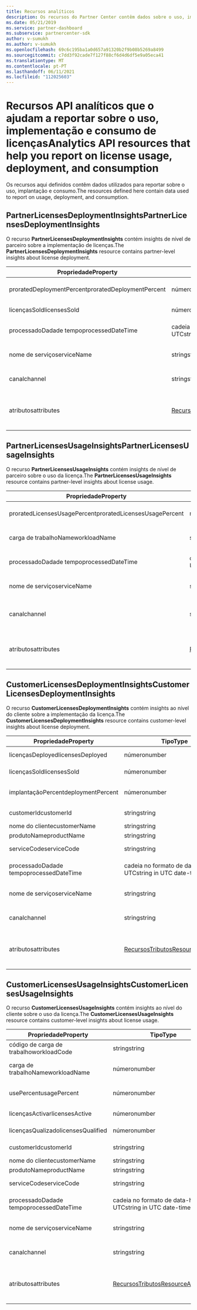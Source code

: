 ```yaml
---
title: Recursos analíticos
description: Os recursos do Partner Center contêm dados sobre o uso, implantação e consumo. Inclui insights sobre a implementação e utilização de licenças por parceiros e clientes.
ms.date: 05/21/2019
ms.service: partner-dashboard
ms.subservice: partnercenter-sdk
author: v-sumukh
ms.author: v-sumukh
ms.openlocfilehash: 69c6c195ba1a0d657a91320b2f9b08b5269a8499
ms.sourcegitcommit: c7dd3f92cade7f127f88cf6d4d6df5e9a05eca41
ms.translationtype: MT
ms.contentlocale: pt-PT
ms.lasthandoff: 06/11/2021
ms.locfileid: "112025603"
---
```

# <a name="analytics-api-resources-that-help-you-report-on-license-usage-deployment-and-consumption"></a><span data-ttu-id="d6a9e-104">Recursos API analíticos que o ajudam a reportar sobre o uso, implementação e consumo de licenças</span><span class="sxs-lookup"><span data-stu-id="d6a9e-104">Analytics API resources that help you report on license usage, deployment, and consumption</span></span>

<span data-ttu-id="d6a9e-105">Os recursos aqui definidos contêm dados utilizados para reportar sobre o uso, implantação e consumo.</span><span class="sxs-lookup"><span data-stu-id="d6a9e-105">The resources defined here contain data used to report on usage, deployment, and consumption.</span></span>

## <a name="partnerlicensesdeploymentinsights"></a><span data-ttu-id="d6a9e-106">PartnerLicensesDeploymentInsights</span><span class="sxs-lookup"><span data-stu-id="d6a9e-106">PartnerLicensesDeploymentInsights</span></span>

<span data-ttu-id="d6a9e-107">O recurso **PartnerLicensesDeploymentInsights** contém insights de nível de parceiro sobre a implementação de licenças.</span><span class="sxs-lookup"><span data-stu-id="d6a9e-107">The **PartnerLicensesDeploymentInsights** resource contains partner-level insights about license deployment.</span></span>

| <span data-ttu-id="d6a9e-108">Propriedade</span><span class="sxs-lookup"><span data-stu-id="d6a9e-108">Property</span></span>                  | <span data-ttu-id="d6a9e-109">Tipo</span><span class="sxs-lookup"><span data-stu-id="d6a9e-109">Type</span></span>                                                           | <span data-ttu-id="d6a9e-110">Description</span><span class="sxs-lookup"><span data-stu-id="d6a9e-110">Description</span></span>                                                                         |
|---------------------------|----------------------------------------------------------------|-------------------------------------------------------------------------------------|
| <span data-ttu-id="d6a9e-111">proratedDeploymentPercent</span><span class="sxs-lookup"><span data-stu-id="d6a9e-111">proratedDeploymentPercent</span></span> | <span data-ttu-id="d6a9e-112">número</span><span class="sxs-lookup"><span data-stu-id="d6a9e-112">number</span></span>                                                         | <span data-ttu-id="d6a9e-113">A percentagem de licenças implementadas.</span><span class="sxs-lookup"><span data-stu-id="d6a9e-113">The percentage of licenses deployed.</span></span>                                                |
| <span data-ttu-id="d6a9e-114">licençasSold</span><span class="sxs-lookup"><span data-stu-id="d6a9e-114">licensesSold</span></span>              | <span data-ttu-id="d6a9e-115">número</span><span class="sxs-lookup"><span data-stu-id="d6a9e-115">number</span></span>                                                         | <span data-ttu-id="d6a9e-116">O número de licenças vendidas.</span><span class="sxs-lookup"><span data-stu-id="d6a9e-116">The number of licenses sold.</span></span>                                                        |
| <span data-ttu-id="d6a9e-117">processadoDadade tempo</span><span class="sxs-lookup"><span data-stu-id="d6a9e-117">processedDateTime</span></span>         | <span data-ttu-id="d6a9e-118">cadeia no formato de data-hora UTC</span><span class="sxs-lookup"><span data-stu-id="d6a9e-118">string in UTC date-time format</span></span>                                 | <span data-ttu-id="d6a9e-119">A data e a hora em que os dados foram agregados.</span><span class="sxs-lookup"><span data-stu-id="d6a9e-119">The date and time when the data was aggregated.</span></span>                                     |
| <span data-ttu-id="d6a9e-120">nome de serviço</span><span class="sxs-lookup"><span data-stu-id="d6a9e-120">serviceName</span></span>               | <span data-ttu-id="d6a9e-121">string</span><span class="sxs-lookup"><span data-stu-id="d6a9e-121">string</span></span>                                                         | <span data-ttu-id="d6a9e-122">O nome de serviço (por exemplo: o365, crm).</span><span class="sxs-lookup"><span data-stu-id="d6a9e-122">The service name (for example:  o365, crm).</span></span>                                                  |
| <span data-ttu-id="d6a9e-123">canal</span><span class="sxs-lookup"><span data-stu-id="d6a9e-123">channel</span></span>                   | <span data-ttu-id="d6a9e-124">string</span><span class="sxs-lookup"><span data-stu-id="d6a9e-124">string</span></span>                                                         | <span data-ttu-id="d6a9e-125">O nome do canal do serviço (por exemplo: revendedor).</span><span class="sxs-lookup"><span data-stu-id="d6a9e-125">The channel name of the service (for example:  reseller).</span></span>                                    |
| <span data-ttu-id="d6a9e-126">atributos</span><span class="sxs-lookup"><span data-stu-id="d6a9e-126">attributes</span></span>                | [<span data-ttu-id="d6a9e-127">RecursosTributos</span><span class="sxs-lookup"><span data-stu-id="d6a9e-127">ResourceAttributes</span></span>](utility-resources.md#resourceattributes) | <span data-ttu-id="d6a9e-128">Os atributos dos metadados.</span><span class="sxs-lookup"><span data-stu-id="d6a9e-128">The metadata attributes.</span></span> <span data-ttu-id="d6a9e-129">Inclui "objectType": "PartnerLicensesDeploymentInsights"</span><span class="sxs-lookup"><span data-stu-id="d6a9e-129">Includes "objectType": "PartnerLicensesDeploymentInsights"</span></span> |

## <a name="partnerlicensesusageinsights"></a><span data-ttu-id="d6a9e-130">PartnerLicensesUsageInsights</span><span class="sxs-lookup"><span data-stu-id="d6a9e-130">PartnerLicensesUsageInsights</span></span>

<span data-ttu-id="d6a9e-131">O recurso **PartnerLicensesUsageInsights** contém insights de nível de parceiro sobre o uso da licença.</span><span class="sxs-lookup"><span data-stu-id="d6a9e-131">The **PartnerLicensesUsageInsights** resource contains partner-level insights about license usage.</span></span>

| <span data-ttu-id="d6a9e-132">Propriedade</span><span class="sxs-lookup"><span data-stu-id="d6a9e-132">Property</span></span>                     | <span data-ttu-id="d6a9e-133">Tipo</span><span class="sxs-lookup"><span data-stu-id="d6a9e-133">Type</span></span>                                                           | <span data-ttu-id="d6a9e-134">Description</span><span class="sxs-lookup"><span data-stu-id="d6a9e-134">Description</span></span>                                                                    |
|------------------------------|----------------------------------------------------------------|--------------------------------------------------------------------------------|
| <span data-ttu-id="d6a9e-135">proratedLicensesUsagePercent</span><span class="sxs-lookup"><span data-stu-id="d6a9e-135">proratedLicensesUsagePercent</span></span> | <span data-ttu-id="d6a9e-136">número</span><span class="sxs-lookup"><span data-stu-id="d6a9e-136">number</span></span>                                                         | <span data-ttu-id="d6a9e-137">A percentagem de licenças implementadas.</span><span class="sxs-lookup"><span data-stu-id="d6a9e-137">The percentage of licenses deployed.</span></span>                                           |
| <span data-ttu-id="d6a9e-138">carga de trabalhoName</span><span class="sxs-lookup"><span data-stu-id="d6a9e-138">workloadName</span></span>                 | <span data-ttu-id="d6a9e-139">string</span><span class="sxs-lookup"><span data-stu-id="d6a9e-139">string</span></span>                                                         | <span data-ttu-id="d6a9e-140">O nome da carga de trabalho (por exemplo: troca).</span><span class="sxs-lookup"><span data-stu-id="d6a9e-140">The workload name (for example:  exchange).</span></span>                                             |
| <span data-ttu-id="d6a9e-141">processadoDadade tempo</span><span class="sxs-lookup"><span data-stu-id="d6a9e-141">processedDateTime</span></span>            | <span data-ttu-id="d6a9e-142">cadeia no formato de data-hora UTC</span><span class="sxs-lookup"><span data-stu-id="d6a9e-142">string in UTC date-time format</span></span>                                 | <span data-ttu-id="d6a9e-143">A data e a hora em que os dados foram agregados.</span><span class="sxs-lookup"><span data-stu-id="d6a9e-143">The date and time when the data was aggregated.</span></span>                                |
| <span data-ttu-id="d6a9e-144">nome de serviço</span><span class="sxs-lookup"><span data-stu-id="d6a9e-144">serviceName</span></span>                  | <span data-ttu-id="d6a9e-145">string</span><span class="sxs-lookup"><span data-stu-id="d6a9e-145">string</span></span>                                                         | <span data-ttu-id="d6a9e-146">O nome de serviço (por exemplo: o365, crm).</span><span class="sxs-lookup"><span data-stu-id="d6a9e-146">The service name (for example:  o365, crm).</span></span>                                             |
| <span data-ttu-id="d6a9e-147">canal</span><span class="sxs-lookup"><span data-stu-id="d6a9e-147">channel</span></span>                      | <span data-ttu-id="d6a9e-148">string</span><span class="sxs-lookup"><span data-stu-id="d6a9e-148">string</span></span>                                                         | <span data-ttu-id="d6a9e-149">O nome do canal do serviço (por exemplo: revendedor).</span><span class="sxs-lookup"><span data-stu-id="d6a9e-149">The channel name of the service (for example:  reseller).</span></span>                               |
| <span data-ttu-id="d6a9e-150">atributos</span><span class="sxs-lookup"><span data-stu-id="d6a9e-150">attributes</span></span>                   | [<span data-ttu-id="d6a9e-151">RecursosTributos</span><span class="sxs-lookup"><span data-stu-id="d6a9e-151">ResourceAttributes</span></span>](utility-resources.md#resourceattributes) | <span data-ttu-id="d6a9e-152">Os atributos dos metadados.</span><span class="sxs-lookup"><span data-stu-id="d6a9e-152">The metadata attributes.</span></span> <span data-ttu-id="d6a9e-153">Inclui "objectType": "PartnerLicensesUsageInsights"</span><span class="sxs-lookup"><span data-stu-id="d6a9e-153">Includes "objectType": "PartnerLicensesUsageInsights"</span></span> |

## <a name="customerlicensesdeploymentinsights"></a><span data-ttu-id="d6a9e-154">CustomerLicensesDeploymentInsights</span><span class="sxs-lookup"><span data-stu-id="d6a9e-154">CustomerLicensesDeploymentInsights</span></span>

<span data-ttu-id="d6a9e-155">O recurso **CustomerLicensesDeploymentInsights** contém insights ao nível do cliente sobre a implementação da licença.</span><span class="sxs-lookup"><span data-stu-id="d6a9e-155">The **CustomerLicensesDeploymentInsights** resource contains customer-level insights about license deployment.</span></span>

| <span data-ttu-id="d6a9e-156">Propriedade</span><span class="sxs-lookup"><span data-stu-id="d6a9e-156">Property</span></span>          | <span data-ttu-id="d6a9e-157">Tipo</span><span class="sxs-lookup"><span data-stu-id="d6a9e-157">Type</span></span>                                                           | <span data-ttu-id="d6a9e-158">Description</span><span class="sxs-lookup"><span data-stu-id="d6a9e-158">Description</span></span>                                                                          |
|-------------------|----------------------------------------------------------------|--------------------------------------------------------------------------------------|
| <span data-ttu-id="d6a9e-159">licençasDeployed</span><span class="sxs-lookup"><span data-stu-id="d6a9e-159">licensesDeployed</span></span>  | <span data-ttu-id="d6a9e-160">número</span><span class="sxs-lookup"><span data-stu-id="d6a9e-160">number</span></span>                                                         | <span data-ttu-id="d6a9e-161">O número de licenças implementadas.</span><span class="sxs-lookup"><span data-stu-id="d6a9e-161">The number of licenses deployed.</span></span>                                                     |
| <span data-ttu-id="d6a9e-162">licençasSold</span><span class="sxs-lookup"><span data-stu-id="d6a9e-162">licensesSold</span></span>      | <span data-ttu-id="d6a9e-163">número</span><span class="sxs-lookup"><span data-stu-id="d6a9e-163">number</span></span>                                                         | <span data-ttu-id="d6a9e-164">O número de licenças vendidas.</span><span class="sxs-lookup"><span data-stu-id="d6a9e-164">The number of licenses sold.</span></span>                                                         |
| <span data-ttu-id="d6a9e-165">implantaçãoPercent</span><span class="sxs-lookup"><span data-stu-id="d6a9e-165">deploymentPercent</span></span> | <span data-ttu-id="d6a9e-166">número</span><span class="sxs-lookup"><span data-stu-id="d6a9e-166">number</span></span>                                                         | <span data-ttu-id="d6a9e-167">A percentagem ajustada de licenças implementadas.</span><span class="sxs-lookup"><span data-stu-id="d6a9e-167">The adjusted percentage of licenses deployed.</span></span>                                        |
| <span data-ttu-id="d6a9e-168">customerId</span><span class="sxs-lookup"><span data-stu-id="d6a9e-168">customerId</span></span>        | <span data-ttu-id="d6a9e-169">string</span><span class="sxs-lookup"><span data-stu-id="d6a9e-169">string</span></span>                                                         | <span data-ttu-id="d6a9e-170">O identificador de clientes.</span><span class="sxs-lookup"><span data-stu-id="d6a9e-170">The customer identifier.</span></span>                                                             |
| <span data-ttu-id="d6a9e-171">nome do cliente</span><span class="sxs-lookup"><span data-stu-id="d6a9e-171">customerName</span></span>      | <span data-ttu-id="d6a9e-172">string</span><span class="sxs-lookup"><span data-stu-id="d6a9e-172">string</span></span>                                                         | <span data-ttu-id="d6a9e-173">O nome do cliente.</span><span class="sxs-lookup"><span data-stu-id="d6a9e-173">The customer name.</span></span>                                                                   |
| <span data-ttu-id="d6a9e-174">produtoName</span><span class="sxs-lookup"><span data-stu-id="d6a9e-174">productName</span></span>       | <span data-ttu-id="d6a9e-175">string</span><span class="sxs-lookup"><span data-stu-id="d6a9e-175">string</span></span>                                                         | <span data-ttu-id="d6a9e-176">O nome do produto.</span><span class="sxs-lookup"><span data-stu-id="d6a9e-176">The product name.</span></span>                                                                    |
| <span data-ttu-id="d6a9e-177">serviceCode</span><span class="sxs-lookup"><span data-stu-id="d6a9e-177">serviceCode</span></span>       | <span data-ttu-id="d6a9e-178">string</span><span class="sxs-lookup"><span data-stu-id="d6a9e-178">string</span></span>                                                         | <span data-ttu-id="d6a9e-179">O código de serviço da licença.</span><span class="sxs-lookup"><span data-stu-id="d6a9e-179">The service code of the license.</span></span>                                                     |
| <span data-ttu-id="d6a9e-180">processadoDadade tempo</span><span class="sxs-lookup"><span data-stu-id="d6a9e-180">processedDateTime</span></span> | <span data-ttu-id="d6a9e-181">cadeia no formato de data-hora UTC</span><span class="sxs-lookup"><span data-stu-id="d6a9e-181">string in UTC date-time format</span></span>                                 | <span data-ttu-id="d6a9e-182">A data e a hora em que os dados foram agregados.</span><span class="sxs-lookup"><span data-stu-id="d6a9e-182">The date and time when the data was aggregated.</span></span>                                      |
| <span data-ttu-id="d6a9e-183">nome de serviço</span><span class="sxs-lookup"><span data-stu-id="d6a9e-183">serviceName</span></span>       | <span data-ttu-id="d6a9e-184">string</span><span class="sxs-lookup"><span data-stu-id="d6a9e-184">string</span></span>                                                         | <span data-ttu-id="d6a9e-185">O nome de serviço (por exemplo: o365, crm).</span><span class="sxs-lookup"><span data-stu-id="d6a9e-185">The service name (for example:  o365, crm).</span></span>                                                   |
| <span data-ttu-id="d6a9e-186">canal</span><span class="sxs-lookup"><span data-stu-id="d6a9e-186">channel</span></span>           | <span data-ttu-id="d6a9e-187">string</span><span class="sxs-lookup"><span data-stu-id="d6a9e-187">string</span></span>                                                         | <span data-ttu-id="d6a9e-188">O nome do canal do serviço (por exemplo: revendedor).</span><span class="sxs-lookup"><span data-stu-id="d6a9e-188">The channel name of the service (for example:  reseller).</span></span>                                     |
| <span data-ttu-id="d6a9e-189">atributos</span><span class="sxs-lookup"><span data-stu-id="d6a9e-189">attributes</span></span>        | [<span data-ttu-id="d6a9e-190">RecursosTributos</span><span class="sxs-lookup"><span data-stu-id="d6a9e-190">ResourceAttributes</span></span>](utility-resources.md#resourceattributes) | <span data-ttu-id="d6a9e-191">Os atributos dos metadados.</span><span class="sxs-lookup"><span data-stu-id="d6a9e-191">The metadata attributes.</span></span> <span data-ttu-id="d6a9e-192">Inclui "objectType": "CustomerLicensesDeploymentInsights"</span><span class="sxs-lookup"><span data-stu-id="d6a9e-192">Includes "objectType": "CustomerLicensesDeploymentInsights"</span></span> |

## <a name="customerlicensesusageinsights"></a><span data-ttu-id="d6a9e-193">CustomerLicensesUsageInsights</span><span class="sxs-lookup"><span data-stu-id="d6a9e-193">CustomerLicensesUsageInsights</span></span>

<span data-ttu-id="d6a9e-194">O recurso **CustomerLicensesUsageInsights** contém insights ao nível do cliente sobre o uso da licença.</span><span class="sxs-lookup"><span data-stu-id="d6a9e-194">The **CustomerLicensesUsageInsights** resource contains customer-level insights about license usage.</span></span>

| <span data-ttu-id="d6a9e-195">Propriedade</span><span class="sxs-lookup"><span data-stu-id="d6a9e-195">Property</span></span>          | <span data-ttu-id="d6a9e-196">Tipo</span><span class="sxs-lookup"><span data-stu-id="d6a9e-196">Type</span></span>                                                           | <span data-ttu-id="d6a9e-197">Description</span><span class="sxs-lookup"><span data-stu-id="d6a9e-197">Description</span></span>                                                                     |
|-------------------|----------------------------------------------------------------|---------------------------------------------------------------------------------|
| <span data-ttu-id="d6a9e-198">código de carga de trabalho</span><span class="sxs-lookup"><span data-stu-id="d6a9e-198">workloadCode</span></span>      | <span data-ttu-id="d6a9e-199">string</span><span class="sxs-lookup"><span data-stu-id="d6a9e-199">string</span></span>                                                         | <span data-ttu-id="d6a9e-200">O código de carga de trabalho.</span><span class="sxs-lookup"><span data-stu-id="d6a9e-200">The workload code.</span></span>                                                              |
| <span data-ttu-id="d6a9e-201">carga de trabalhoName</span><span class="sxs-lookup"><span data-stu-id="d6a9e-201">workloadName</span></span>      | <span data-ttu-id="d6a9e-202">número</span><span class="sxs-lookup"><span data-stu-id="d6a9e-202">number</span></span>                                                         | <span data-ttu-id="d6a9e-203">O nome da carga de trabalho (por exemplo: Exchange).</span><span class="sxs-lookup"><span data-stu-id="d6a9e-203">The workload name (for example:  Exchange).</span></span>                                              |
| <span data-ttu-id="d6a9e-204">usePercent</span><span class="sxs-lookup"><span data-stu-id="d6a9e-204">usagePercent</span></span>      | <span data-ttu-id="d6a9e-205">número</span><span class="sxs-lookup"><span data-stu-id="d6a9e-205">number</span></span>                                                         | <span data-ttu-id="d6a9e-206">A percentagem ajustada de licenças utilizadas.</span><span class="sxs-lookup"><span data-stu-id="d6a9e-206">The adjusted percentage of licenses used.</span></span>                                       |
| <span data-ttu-id="d6a9e-207">licençasActivar</span><span class="sxs-lookup"><span data-stu-id="d6a9e-207">licensesActive</span></span>    | <span data-ttu-id="d6a9e-208">número</span><span class="sxs-lookup"><span data-stu-id="d6a9e-208">number</span></span>                                                         | <span data-ttu-id="d6a9e-209">O número de licenças ativas.</span><span class="sxs-lookup"><span data-stu-id="d6a9e-209">The number of active licenses.</span></span>                                                  |
| <span data-ttu-id="d6a9e-210">licençasQualizado</span><span class="sxs-lookup"><span data-stu-id="d6a9e-210">licensesQualified</span></span> | <span data-ttu-id="d6a9e-211">número</span><span class="sxs-lookup"><span data-stu-id="d6a9e-211">number</span></span>                                                         | <span data-ttu-id="d6a9e-212">O número de licenças qualificadas.</span><span class="sxs-lookup"><span data-stu-id="d6a9e-212">The number of qualified licenses.</span></span>                                               |
| <span data-ttu-id="d6a9e-213">customerId</span><span class="sxs-lookup"><span data-stu-id="d6a9e-213">customerId</span></span>        | <span data-ttu-id="d6a9e-214">string</span><span class="sxs-lookup"><span data-stu-id="d6a9e-214">string</span></span>                                                         | <span data-ttu-id="d6a9e-215">O identificador de clientes.</span><span class="sxs-lookup"><span data-stu-id="d6a9e-215">The customer identifier.</span></span>                                                        |
| <span data-ttu-id="d6a9e-216">nome do cliente</span><span class="sxs-lookup"><span data-stu-id="d6a9e-216">customerName</span></span>      | <span data-ttu-id="d6a9e-217">string</span><span class="sxs-lookup"><span data-stu-id="d6a9e-217">string</span></span>                                                         | <span data-ttu-id="d6a9e-218">O nome do cliente.</span><span class="sxs-lookup"><span data-stu-id="d6a9e-218">The customer name.</span></span>                                                              |
| <span data-ttu-id="d6a9e-219">produtoName</span><span class="sxs-lookup"><span data-stu-id="d6a9e-219">productName</span></span>       | <span data-ttu-id="d6a9e-220">string</span><span class="sxs-lookup"><span data-stu-id="d6a9e-220">string</span></span>                                                         | <span data-ttu-id="d6a9e-221">O nome do produto.</span><span class="sxs-lookup"><span data-stu-id="d6a9e-221">The product name.</span></span>                                                               |
| <span data-ttu-id="d6a9e-222">serviceCode</span><span class="sxs-lookup"><span data-stu-id="d6a9e-222">serviceCode</span></span>       | <span data-ttu-id="d6a9e-223">string</span><span class="sxs-lookup"><span data-stu-id="d6a9e-223">string</span></span>                                                         | <span data-ttu-id="d6a9e-224">O código de serviço da licença.</span><span class="sxs-lookup"><span data-stu-id="d6a9e-224">The service code of the license.</span></span>                                                |
| <span data-ttu-id="d6a9e-225">processadoDadade tempo</span><span class="sxs-lookup"><span data-stu-id="d6a9e-225">processedDateTime</span></span> | <span data-ttu-id="d6a9e-226">cadeia no formato de data-hora UTC</span><span class="sxs-lookup"><span data-stu-id="d6a9e-226">string in UTC date-time format</span></span>                                 | <span data-ttu-id="d6a9e-227">A data e a hora em que os dados foram agregados.</span><span class="sxs-lookup"><span data-stu-id="d6a9e-227">The date and time when the data was aggregated.</span></span>                                 |
| <span data-ttu-id="d6a9e-228">nome de serviço</span><span class="sxs-lookup"><span data-stu-id="d6a9e-228">serviceName</span></span>       | <span data-ttu-id="d6a9e-229">string</span><span class="sxs-lookup"><span data-stu-id="d6a9e-229">string</span></span>                                                         | <span data-ttu-id="d6a9e-230">O nome de serviço (por exemplo: o365, crm).</span><span class="sxs-lookup"><span data-stu-id="d6a9e-230">The service name (for example:  o365, crm).</span></span>                                              |
| <span data-ttu-id="d6a9e-231">canal</span><span class="sxs-lookup"><span data-stu-id="d6a9e-231">channel</span></span>           | <span data-ttu-id="d6a9e-232">string</span><span class="sxs-lookup"><span data-stu-id="d6a9e-232">string</span></span>                                                         | <span data-ttu-id="d6a9e-233">O nome do canal do serviço (por exemplo: revendedor).</span><span class="sxs-lookup"><span data-stu-id="d6a9e-233">The channel name of the service (for example:  reseller).</span></span>                                |
| <span data-ttu-id="d6a9e-234">atributos</span><span class="sxs-lookup"><span data-stu-id="d6a9e-234">attributes</span></span>        | [<span data-ttu-id="d6a9e-235">RecursosTributos</span><span class="sxs-lookup"><span data-stu-id="d6a9e-235">ResourceAttributes</span></span>](utility-resources.md#resourceattributes) | <span data-ttu-id="d6a9e-236">Os atributos dos metadados.</span><span class="sxs-lookup"><span data-stu-id="d6a9e-236">The metadata attributes.</span></span> <span data-ttu-id="d6a9e-237">Inclui "objectType": "CustomerLicensesUsageInsights"</span><span class="sxs-lookup"><span data-stu-id="d6a9e-237">Includes "objectType": "CustomerLicensesUsageInsights"</span></span> |